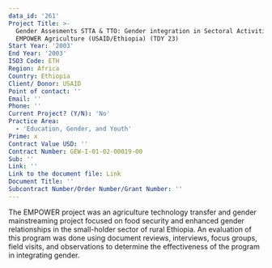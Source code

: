 ```yaml
---
data_id: '261'
Project Title: >-
  Gender Assesments STTA & TTO: Gender integration in Sectoral Activities:
  EMPOWER Agriculture (USAID/Ethiopia) (TDY 23)
Start Year: '2003'
End Year: '2003'
ISO3 Code: ETH
Region: Africa
Country: Ethiopia
Client/ Donor: USAID
Point of contact: ''
Email: ''
Phone: ''
Current Project? (Y/N): 'No'
Practice Area:
  - 'Education, Gender, and Youth'
Prime: x
Contract Value USD: ''
Contract Number: GEW-I-01-02-00019-00
Sub: ''
Link: ''
Link to the document file: Link
Document Title: ''
Subcontract Number/Order Number/Grant Number: ''
---
```

The EMPOWER project was an agriculture technology transfer and gender mainstreaming project focused on food security and enhanced gender relationships in the small-holder sector of rural Ethiopia. An evaluation of this program was done using document reviews, interviews, focus groups, field visits, and observations to determine the effectiveness of the program in integrating gender.